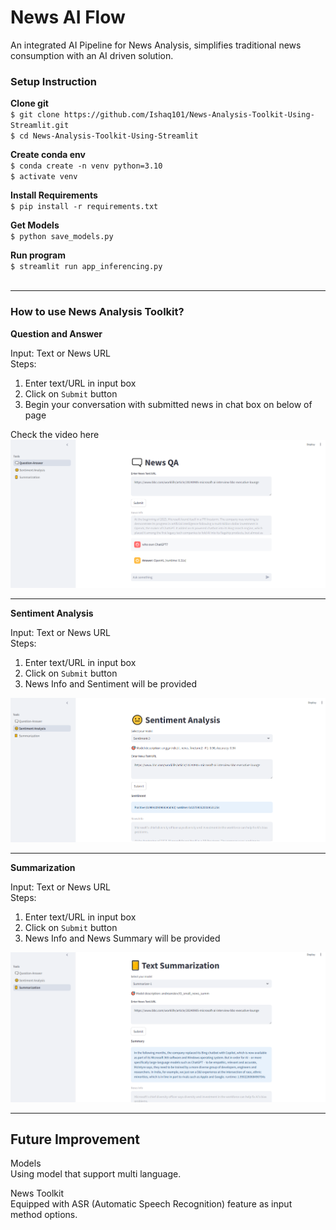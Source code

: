 # News AI Flow
An integrated AI Pipeline for News Analysis, simplifies traditional news consumption with an AI driven solution.

<h3>Setup Instruction</h3>

**Clone git** \
`$ git clone https://github.com/Ishaq101/News-Analysis-Toolkit-Using-Streamlit.git` \
`$ cd News-Analysis-Toolkit-Using-Streamlit` 

**Create conda env** \
`$ conda create -n venv python=3.10` \
`$ activate venv`

**Install Requirements** \
`$ pip install -r requirements.txt`

**Get Models** \
`$ python save_models.py`

**Run program** \
`$ streamlit run app_inferencing.py`
<br><br>

----
<h3>How to use News Analysis Toolkit?</h3>

<caption><b>Question and Answer</b></caption>

Input: Text or News URL\
Steps:
1. Enter text/URL in input box
2. Click on `Submit` button
3. Begin your conversation with submitted news in chat box on below of page

Check the video here
[![QnA](./images/qa.PNG)](./videos/QnA.mp4)

---

<caption><b>Sentiment Analysis</b></caption>

Input: Text or News URL\
Steps: 
1. Enter text/URL in input box
2. Click on `Submit` button
3. News Info and Sentiment will be provided

[![Sentiment Analysis](./images/sentiment.PNG)](./videos/Sentiment_Analysis.mp4)

---

<caption><b>Summarization</b></caption>

Input: Text or News URL\
Steps: 
1. Enter text/URL in input box
2. Click on `Submit` button
3. News Info and News Summary will be provided

[![Summarization](./images/summarization.PNG)](./videos/Summarization.mp4)

---

## Future Improvement
Models \
Using model that support multi language.

News Toolkit \
Equipped with ASR (Automatic Speech Recognition) feature as input method options.
